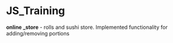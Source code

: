 # JS_Training

 
**online _store** - rolls and sushi store. Implemented functionality for adding/removing portions

